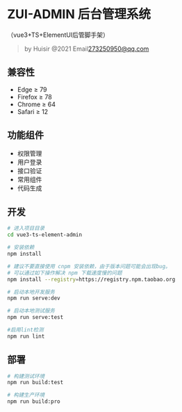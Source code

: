 #  ZUI-ADMIN 后台管理系统
（vue3+TS+ElementUI后管脚手架）
> by Huisir @2021 Email<273250950@qq.com>

## 兼容性
- Edge ≥ 79
- Firefox ≥ 78
- Chrome ≥ 64
- Safari ≥ 12

## 功能组件

* 权限管理
* 用户登录
* 接口验证
* 常用组件
* 代码生成

## 开发

```bash
# 进入项目目录
cd vue3-ts-element-admin

# 安装依赖
npm install

# 建议不要直接使用 cnpm 安装依赖，由于版本问题可能会出现bug。
# 可以通过如下操作解决 npm 下载速度慢的问题
npm install --registry=https://registry.npm.taobao.org

# 启动本地开发服务
npm run serve:dev

# 启动本地测试服务
npm run serve:test

#启用lint检测
npm run lint
```

## 部署

```bash
# 构建测试环境
npm run build:test

# 构建生产环境
npm run build:pro
```
